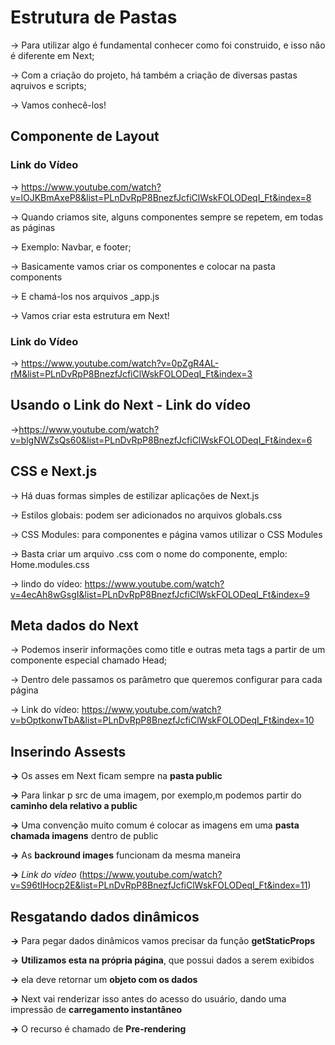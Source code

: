 # Estrutura de Pastas

-> Para utilizar algo é fundamental conhecer como foi construido, e isso não é diferente em Next;

-> Com a criação do projeto, há também a criação de diversas pastas aqruivos e scripts;

-> Vamos conhecê-los!

## Componente de Layout

### Link do Vídeo
-> https://www.youtube.com/watch?v=lOJKBmAxeP8&list=PLnDvRpP8BnezfJcfiClWskFOLODeqI_Ft&index=8

-> Quando criamos site, alguns componentes sempre se repetem, em todas as páginas

-> Exemplo: Navbar, e footer;

-> Basicamente vamos criar os componentes e colocar na pasta components

-> E chamá-los nos arquivos _app.js

-> Vamos criar esta estrutura em Next!

### Link do Vídeo
-> https://www.youtube.com/watch?v=0pZgR4AL-rM&list=PLnDvRpP8BnezfJcfiClWskFOLODeqI_Ft&index=3

## Usando o Link do Next - Link do vídeo

->https://www.youtube.com/watch?v=blgNWZsQs60&list=PLnDvRpP8BnezfJcfiClWskFOLODeqI_Ft&index=6

## CSS e Next.js
-> Há duas formas simples de estilizar aplicações de Next.js

-> Estilos globais: podem ser adicionados no arquivos globals.css

-> CSS Modules: para componentes e página vamos utilizar o CSS Modules

-> Basta criar um arquivo .css com o nome do componente, emplo:
    Home.modules.css

-> lindo do vídeo: https://www.youtube.com/watch?v=4ecAh8wGsgI&list=PLnDvRpP8BnezfJcfiClWskFOLODeqI_Ft&index=9

## Meta dados do Next
-> Podemos inserir informações como title e outras meta tags a partir de um componente especial chamado Head;

-> Dentro dele passamos os parâmetro que queremos configurar para cada página 

-> Link do vídeo: https://www.youtube.com/watch?v=bOptkonwTbA&list=PLnDvRpP8BnezfJcfiClWskFOLODeqI_Ft&index=10

## Inserindo Assests
**->** Os asses em Next ficam sempre na **pasta public**

**->** Para linkar p src de uma imagem, por exemplo,m podemos partir do **caminho dela relativo a public**

**->** Uma convenção muito comum é colocar as imagens em uma **pasta chamada imagens** dentro de public

**->** As **backround images** funcionam da mesma maneira

**->** *Link do vídeo* (https://www.youtube.com/watch?v=S96tIHocp2E&list=PLnDvRpP8BnezfJcfiClWskFOLODeqI_Ft&index=11)

## Resgatando dados dinâmicos
**->** Para pegar dados dinâmicos vamos precisar da função **getStaticProps**

**->** **Utilizamos esta na própria página**, que possui dados a serem exibidos

**->** ela deve retornar um **objeto com os dados**

**->** Next vai renderizar isso antes do acesso do usuário, dando uma impressão de **carregamento instantâneo**

**->** O recurso é chamado de **Pre-rendering**





